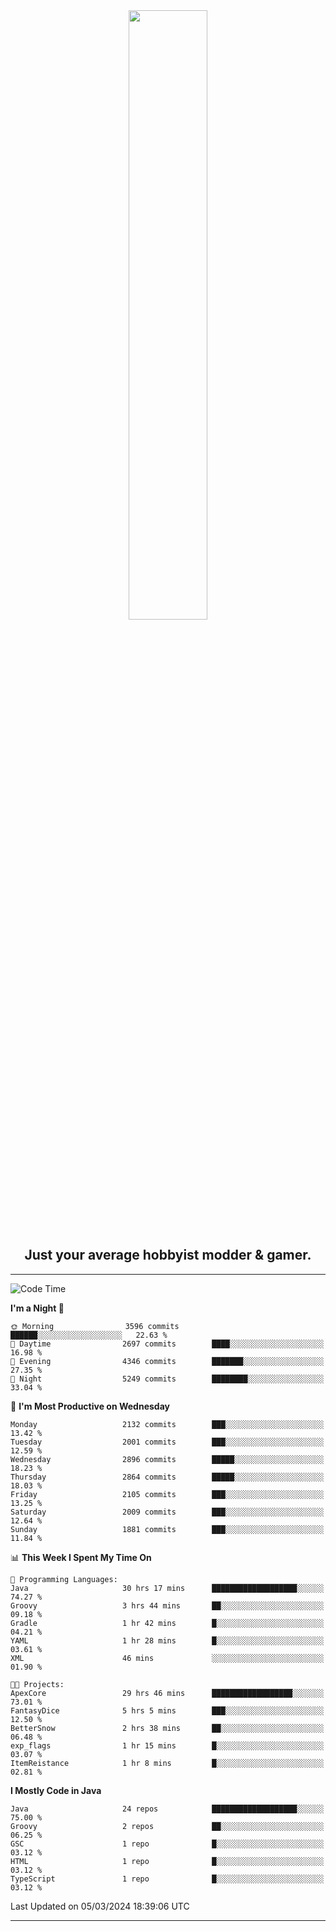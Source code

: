 <div align="center">
  <a href="https://apexmodder.xyz/"><img width="50%" height="50%" src="https://i.imgur.com/pc4HkGz.png"></a>
</div>
<h2 align="center">Just your average hobbyist modder & gamer.</h2>

---

<!--START_SECTION:waka-->
![Code Time](http://img.shields.io/badge/Code%20Time-839%20hrs%2059%20mins-blue)

**I'm a Night 🦉** 

```text
🌞 Morning                3596 commits        ██████░░░░░░░░░░░░░░░░░░░   22.63 % 
🌆 Daytime                2697 commits        ████░░░░░░░░░░░░░░░░░░░░░   16.98 % 
🌃 Evening                4346 commits        ███████░░░░░░░░░░░░░░░░░░   27.35 % 
🌙 Night                  5249 commits        ████████░░░░░░░░░░░░░░░░░   33.04 % 
```
📅 **I'm Most Productive on Wednesday** 

```text
Monday                   2132 commits        ███░░░░░░░░░░░░░░░░░░░░░░   13.42 % 
Tuesday                  2001 commits        ███░░░░░░░░░░░░░░░░░░░░░░   12.59 % 
Wednesday                2896 commits        █████░░░░░░░░░░░░░░░░░░░░   18.23 % 
Thursday                 2864 commits        █████░░░░░░░░░░░░░░░░░░░░   18.03 % 
Friday                   2105 commits        ███░░░░░░░░░░░░░░░░░░░░░░   13.25 % 
Saturday                 2009 commits        ███░░░░░░░░░░░░░░░░░░░░░░   12.64 % 
Sunday                   1881 commits        ███░░░░░░░░░░░░░░░░░░░░░░   11.84 % 
```


📊 **This Week I Spent My Time On** 

```text
💬 Programming Languages: 
Java                     30 hrs 17 mins      ███████████████████░░░░░░   74.27 % 
Groovy                   3 hrs 44 mins       ██░░░░░░░░░░░░░░░░░░░░░░░   09.18 % 
Gradle                   1 hr 42 mins        █░░░░░░░░░░░░░░░░░░░░░░░░   04.21 % 
YAML                     1 hr 28 mins        █░░░░░░░░░░░░░░░░░░░░░░░░   03.61 % 
XML                      46 mins             ░░░░░░░░░░░░░░░░░░░░░░░░░   01.90 % 

🐱‍💻 Projects: 
ApexCore                 29 hrs 46 mins      ██████████████████░░░░░░░   73.01 % 
FantasyDice              5 hrs 5 mins        ███░░░░░░░░░░░░░░░░░░░░░░   12.50 % 
BetterSnow               2 hrs 38 mins       ██░░░░░░░░░░░░░░░░░░░░░░░   06.48 % 
exp_flags                1 hr 15 mins        █░░░░░░░░░░░░░░░░░░░░░░░░   03.07 % 
ItemReistance            1 hr 8 mins         █░░░░░░░░░░░░░░░░░░░░░░░░   02.81 % 
```

**I Mostly Code in Java** 

```text
Java                     24 repos            ███████████████████░░░░░░   75.00 % 
Groovy                   2 repos             ██░░░░░░░░░░░░░░░░░░░░░░░   06.25 % 
GSC                      1 repo              █░░░░░░░░░░░░░░░░░░░░░░░░   03.12 % 
HTML                     1 repo              █░░░░░░░░░░░░░░░░░░░░░░░░   03.12 % 
TypeScript               1 repo              █░░░░░░░░░░░░░░░░░░░░░░░░   03.12 % 
```




 Last Updated on 05/03/2024 18:39:06 UTC
<!--END_SECTION:waka-->

---
